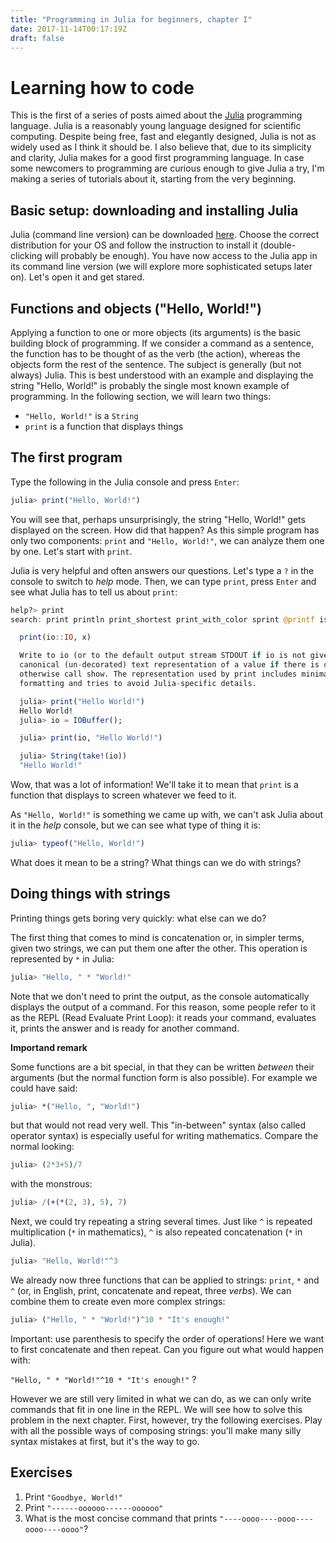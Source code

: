 ```yaml
---
title: "Programming in Julia for beginners, chapter I"
date: 2017-11-14T00:17:19Z
draft: false
---
```

# Learning how to code

This is the first of a series of posts aimed about the [Julia](https://julialang.org/) programming language. Julia is a reasonably young language designed for scientific computing. Despite being free, fast and elegantly designed, Julia is not as widely used as I think it should be. I also believe that, due to its simplicity and clarity, Julia makes for a good first programming language. In case some newcomers to programming are curious enough to give Julia a try, I'm making a series of tutorials about it, starting from the very beginning.

## Basic setup: downloading and installing Julia

Julia (command line version) can be downloaded [here](https://julialang.org/downloads/). Choose the correct distribution for your OS and follow the instruction to install it (double-clicking will probably be enough). You have now access to the Julia app in its command line version (we will explore more sophisticated setups later on). Let's open it and get stared.

## Functions and objects ("Hello, World!")

Applying a function to one or more objects (its arguments) is the basic building block of programming. If we consider a command as a sentence, the function has to be thought of as the verb (the action), whereas the objects form the rest of the sentence. The subject is generally (but not always) Julia. This is best understood with an example and displaying the string "Hello, World!" is probably the single most known example of programming. In the following section, we will learn two things:

- `"Hello, World!"` is a `String`
- `print` is a function that displays things

## The first program

Type the following in the Julia console and press `Enter`:

```julia
julia> print("Hello, World!")
```

You will see that, perhaps unsurprisingly, the string "Hello, World!" gets displayed on the screen. How did that happen? As this simple program has only two components: `print` and `"Hello, World!"`,  we can analyze them one by one. Let's start with `print`.

Julia is very helpful and often answers our questions. Let's type a `?` in the console to switch to *help* mode. Then, we can type `print`, press `Enter` and see what Julia has to tell us about `print`:

```julia
help?> print
search: print println print_shortest print_with_color sprint @printf isprint

  print(io::IO, x)

  Write to io (or to the default output stream STDOUT if io is not given) a
  canonical (un-decorated) text representation of a value if there is one,
  otherwise call show. The representation used by print includes minimal
  formatting and tries to avoid Julia-specific details.

  julia> print("Hello World!")
  Hello World!
  julia> io = IOBuffer();

  julia> print(io, "Hello World!")

  julia> String(take!(io))
  "Hello World!"


```

Wow, that was a lot of information! We'll take it to mean that `print` is a function that displays to screen whatever we feed to it.

As `"Hello, World!"` is something we came up with, we can't ask Julia about it in the *help* console, but we can see what type of thing it is:

```julia
julia> typeof("Hello, World!")
```

What does it mean to be a string? What things can we do with strings?

## Doing things with strings

Printing things gets boring very quickly: what else can we do?

The first thing that comes to mind is concatenation or, in simpler terms, given two strings, we can put them one after the other. This operation is represented by `*` in Julia:

```julia
julia> "Hello, " * "World!"
```

Note that we don't need to print the output, as the console automatically displays the output of a command. For this reason, some people refer to it as the REPL (Read Evaluate Print Loop): it reads your command, evaluates it, prints the answer and is ready for another command.
 <div class="boxBorder">

**Importand remark**

Some functions are a bit special, in that they can be written *between* their arguments (but the normal function form is also possible). For example we could have said:

```julia
julia> *("Hello, ", "World!")
```

but that would not read very well. This "in-between" syntax (also called operator syntax) is especially useful for writing mathematics. Compare the normal looking:

```julia
julia> (2*3+5)/7
```

with the monstrous:

```julia
julia> /(+(*(2, 3), 5), 7)
```
</div>

Next, we could try repeating a string several times. Just like `^` is repeated multiplication (`*` in mathematics), `^` is also repeated concatenation (`*` in Julia).

```julia
julia> "Hello, World!"^3
```

We already now three functions that can be applied to strings: `print`, `*` and `^` (or, in English, print, concatenate and repeat, three *verbs*). We can combine them to create even more complex strings:

```julia
julia> ("Hello, " * "World!")^10 * "It's enough!"
```

Important: use parenthesis to specify the order of operations! Here we want to first concatenate and then repeat. Can you figure out what would happen with:

`"Hello, " * "World!"^10 * "It's enough!"` ?

However we are still very limited in what we can do, as we can only write commands that fit in one line in the REPL. We will see how to solve this problem in the next chapter. First, however, try the following exercises. Play with all the possible ways of composing strings: you'll make many silly syntax mistakes at first, but it's the way to go.

## Exercises

1. Print `"Goodbye, World!"`
2. Print `"------oooooo------oooooo"`
3.  What is the most concise command that prints `"----oooo----oooo----oooo----oooo"`?